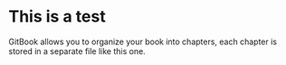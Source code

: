 # This is a test

GitBook allows you to organize your book into chapters, each chapter is stored in a separate file like this one.

